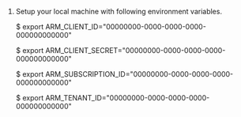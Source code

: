 1. Setup your local machine with following environment variables.

    $ export ARM_CLIENT_ID="00000000-0000-0000-0000-000000000000"

    $ export ARM_CLIENT_SECRET="00000000-0000-0000-0000-000000000000"

    $ export ARM_SUBSCRIPTION_ID="00000000-0000-0000-0000-000000000000"

    $ export ARM_TENANT_ID="00000000-0000-0000-0000-000000000000"
    
    
    
    

